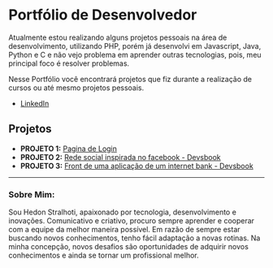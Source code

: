 # Portfólio de Desenvolvedor

Atualmente estou realizando alguns projetos pessoais na área de desenvolvimento, utilizando PHP, porém já desenvolvi em Javascript, Java, Python e C e não vejo problema em aprender outras tecnologias, pois, meu principal foco é resolver problemas.


Nesse Portfólio você encontrará projetos que fiz durante a realização de cursos ou até mesmo projetos pessoais.


* [LinkedIn](https://www.linkedin.com/in/hedon-stralhoti-33a36a9b/)

## Projetos 

* **PROJETO 1:** [Pagina de Login](https://github.com/Hedonstralhoti/Sistema-de-login)
* **PROJETO 2:** [Rede social inspirada no facebook - Devsbook](https://github.com/Hedonstralhoti/Devsbook)
* **PROJETO 3:** [Front de uma aplicação de um internet bank - Devsbook](https://github.com/Hedonstralhoti/bytebank)

---

### Sobre Mim:

Sou Hedon Stralhoti, apaixonado por tecnologia, desenvolvimento e inovações. Comunicativo e criativo, procuro sempre aprender e cooperar com a equipe da melhor maneira possível. Em razão de sempre estar buscando novos conhecimentos, tenho fácil adaptação a novas rotinas. Na minha concepção, novos desafios são oportunidades de adquirir novos conhecimentos e ainda se tornar um profissional melhor.


